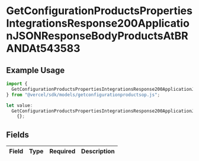 # GetConfigurationProductsPropertiesIntegrationsResponse200ApplicationJSONResponseBodyProductsAtBRANDAt543583

## Example Usage

```typescript
import {
  GetConfigurationProductsPropertiesIntegrationsResponse200ApplicationJSONResponseBodyProductsAtBRANDAt543583,
} from "@vercel/sdk/models/getconfigurationproductsop.js";

let value:
  GetConfigurationProductsPropertiesIntegrationsResponse200ApplicationJSONResponseBodyProductsAtBRANDAt543583 =
    {};
```

## Fields

| Field       | Type        | Required    | Description |
| ----------- | ----------- | ----------- | ----------- |
